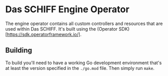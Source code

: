 # Das SCHIFF Engine Operator

The engine operator contains all custom controllers and resources that are used within Das SCHIFF. It's built using the (Operator SDK)[https://sdk.operatorframework.io/].

## Building

To build you'll need to have a working Go development environment that's at least the version specified in the `./go.mod` file.
Then simply run `make`.